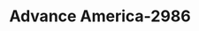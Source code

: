 ---
f_zip-code: 85338
f_state-code: AZ
title: Advance America-2986
f_phone: 623-925-0087
f_city-only: Goodyear
f_address: 319 North Litchfield Road Suite 101 Goodyear
f_location-unique-id: '2986'
slug: advance-america-2986
updated-on: '2024-05-30T13:46:58.046Z'
created-on: '2024-05-30T13:36:59.803Z'
published-on: '2024-05-30T13:54:32.469Z'
f_city-state: cms/city/goodyear-az.md
f_company: cms/company/advance-america.md
f_state: cms/state/arizona.md
layout: '[payday-loan].html'
tags: payday-loan
---